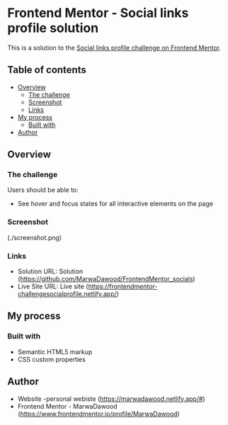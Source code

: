 # Frontend Mentor - Social links profile solution

This is a solution to the [Social links profile challenge on Frontend Mentor](https://www.frontendmentor.io/challenges/social-links-profile-UG32l9m6dQ).

## Table of contents

- [Overview](#overview)
  - [The challenge](#the-challenge)
  - [Screenshot](#screenshot)
  - [Links](#links)
- [My process](#my-process)
  - [Built with](#built-with)
- [Author](#author)



## Overview

### The challenge

Users should be able to:

- See hover and focus states for all interactive elements on the page

### Screenshot

(./screenshot.png)

### Links

- Solution URL: Solution (https://github.com/MarwaDawood/FrontendMentor_socials)
- Live Site URL: Live site (https://frontendmentor-challengesocialprofile.netlify.app/)

## My process

### Built with

- Semantic HTML5 markup
- CSS custom properties

## Author

- Website -personal webiste (https://marwadawood.netlify.app/#)
- Frontend Mentor - MarwaDawood (https://www.frontendmentor.io/profile/MarwaDawood)

